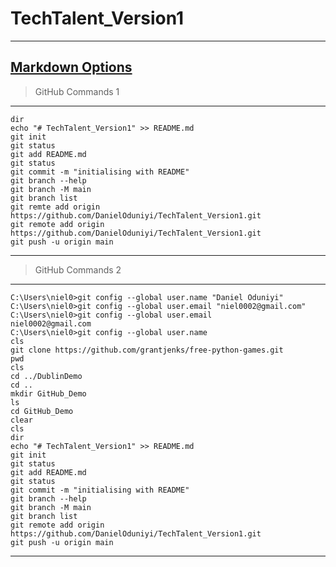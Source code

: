 # TechTalent_Version1
---
[Markdown Options](https://www.markdownguide.org/cheat-sheet/)
---
> GitHub Commands 1
---
	dir
	echo "# TechTalent_Version1" >> README.md
	git init
	git status
	git add README.md
	git status
	git commit -m "initialising with README"
	git branch --help
	git branch -M main
	git branch list
	git remte add origin https://github.com/DanielOduniyi/TechTalent_Version1.git
	git remote add origin https://github.com/DanielOduniyi/TechTalent_Version1.git
	git push -u origin main
---
> GitHub Commands 2
---
	C:\Users\niel0>git config --global user.name "Daniel Oduniyi"
	C:\Users\niel0>git config --global user.email "niel0002@gmail.com"
	C:\Users\niel0>git config --global user.email
	niel0002@gmail.com
	C:\Users\niel0>git config --global user.name
	cls
	git clone https://github.com/grantjenks/free-python-games.git
	pwd
	cls
	cd ../DublinDemo
	cd ..
	mkdir GitHub_Demo
	ls
	cd GitHub_Demo
	clear
	cls
	dir
	echo "# TechTalent_Version1" >> README.md
	git init
	git status
	git add README.md
	git status
	git commit -m "initialising with README"
	git branch --help
	git branch -M main
	git branch list
	git remote add origin https://github.com/DanielOduniyi/TechTalent_Version1.git
	git push -u origin main
---
